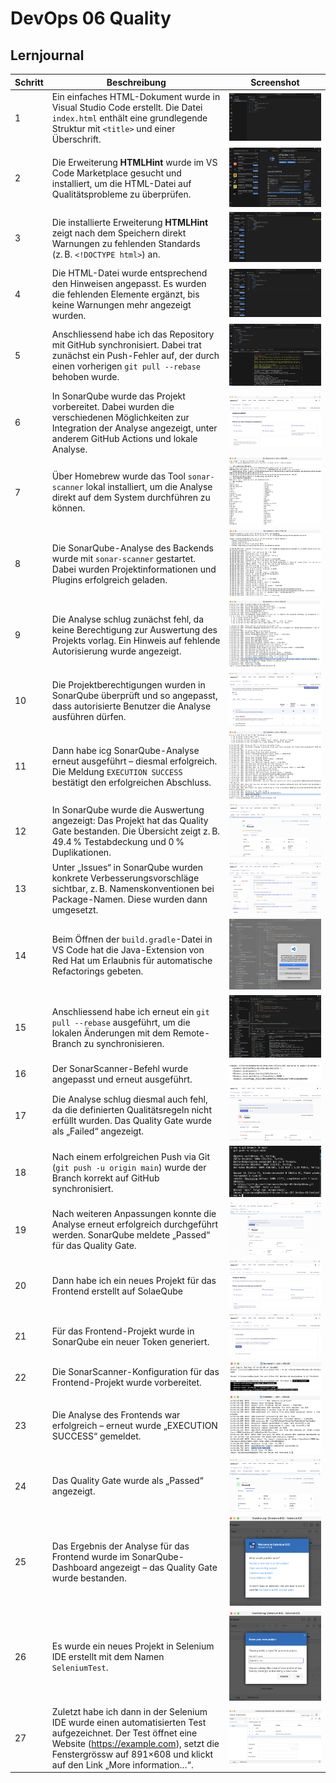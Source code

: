 # DevOps 06 Quality

## Lernjournal

| Schritt | Beschreibung | Screenshot |
|--------|--------------|------------|
| 1 | Ein einfaches HTML-Dokument wurde in Visual Studio Code erstellt. Die Datei `index.html` enthält eine grundlegende Struktur mit `<title>` und einer Überschrift. | ![quality-01](./images/quality-01.png) |
| 2 | Die Erweiterung **HTMLHint** wurde im VS Code Marketplace gesucht und installiert, um die HTML-Datei auf Qualitätsprobleme zu überprüfen. | ![quality-02](./images/quality-02.png) |
| 3 | Die installierte Erweiterung **HTMLHint** zeigt nach dem Speichern direkt Warnungen zu fehlenden Standards (z. B. `<!DOCTYPE html>`) an. | ![quality-03](./images/quality-03.png) |
| 4 | Die HTML-Datei wurde entsprechend den Hinweisen angepasst. Es wurden die fehlenden Elemente ergänzt, bis keine Warnungen mehr angezeigt wurden. | ![quality-04](./images/quality-04.png) |
| 5 | Anschliessend habe ich das Repository mit GitHub synchronisiert. Dabei trat zunächst ein Push-Fehler auf, der durch einen vorherigen `git pull --rebase` behoben wurde. | ![quality-05](./images/quality-05.png) |
| 6 | In SonarQube wurde das Projekt vorbereitet. Dabei wurden die verschiedenen Möglichkeiten zur Integration der Analyse angezeigt, unter anderem GitHub Actions und lokale Analyse. | ![quality-06](./images/quality-06.png) |
| 7 | Über Homebrew wurde das Tool `sonar-scanner` lokal installiert, um die Analyse direkt auf dem System durchführen zu können. | ![quality-07](./images/quality-07.png) |
| 8 | Die SonarQube-Analyse des Backends wurde mit `sonar-scanner` gestartet. Dabei wurden Projektinformationen und Plugins erfolgreich geladen. | ![quality-08](./images/quality-08.png) |
| 9 | Die Analyse schlug zunächst fehl, da keine Berechtigung zur Auswertung des Projekts vorlag. Ein Hinweis auf fehlende Autorisierung wurde angezeigt. | ![quality-09](./images/quality-09.png) |
| 10 | Die Projektberechtigungen wurden in SonarQube überprüft und so angepasst, dass autorisierte Benutzer die Analyse ausführen dürfen. | ![quality-10](./images/quality-10.png) |
| 11 | Dann habe icg SonarQube-Analyse erneut ausgeführt – diesmal erfolgreich. Die Meldung `EXECUTION SUCCESS` bestätigt den erfolgreichen Abschluss. | ![quality-11](./images/quality-11.png) |
| 12 | In SonarQube wurde die Auswertung angezeigt: Das Projekt hat das Quality Gate bestanden. Die Übersicht zeigt z. B. 49.4 % Testabdeckung und 0 % Duplikationen. | ![quality-12](./images/quality-12.png) |
| 13 | Unter „Issues“ in SonarQube wurden konkrete Verbesserungsvorschläge sichtbar, z. B. Namenskonventionen bei Package-Namen. Diese wurden dann umgesetzt. | ![quality-13](./images/quality-13.png) |
| 14 | Beim Öffnen der `build.gradle`-Datei in VS Code hat die Java-Extension von Red Hat um Erlaubnis für automatische Refactorings gebeten. | ![quality-14](./images/quality-14.png) |
| 15 | Anschliessend habe ich erneut ein `git pull --rebase` ausgeführt, um die lokalen Änderungen mit dem Remote-Branch zu synchronisieren. | ![quality-15](./images/quality-15.png) |
| 16 | Der SonarScanner-Befehl wurde angepasst und erneut ausgeführt.  | ![quality-16](./images/quality-16.png) |
| 17 | Die Analyse schlug diesmal auch fehl, da die definierten Qualitätsregeln nicht erfüllt wurden. Das Quality Gate wurde als „Failed“ angezeigt. | ![quality-17](./images/quality-17.png) |
| 18 | Nach einem erfolgreichen Push via Git (`git push -u origin main`) wurde der Branch korrekt auf GitHub synchronisiert. | ![quality-18](./images/quality-18.png) |
| 19 | Nach weiteren Anpassungen konnte die Analyse erneut erfolgreich durchgeführt werden. SonarQube meldete „Passed“ für das Quality Gate. | ![quality-19](./images/quality-19.png) |
| 20 | Dann habe ich ein neues Projekt für das Frontend erstellt auf SolaeQube | ![quality-20](./images/quality-20.png) 
| 21 | Für das Frontend-Projekt wurde in SonarQube ein neuer Token generiert. | ![quality-21](./images/quality-21.png) |
| 22 | Die SonarScanner-Konfiguration für das Frontend-Projekt wurde vorbereitet. | ![quality-22](./images/quality-22.png) |
| 23 | Die Analyse des Frontends war erfolgreich – erneut wurde „EXECUTION SUCCESS“ gemeldet. | ![quality-23](./images/quality-23.png) |
| 24 | Das Quality Gate wurde als „Passed“ angezeigt. | ![quality-24](./images/quality-24.png) |
| 25 | Das Ergebnis der Analyse für das Frontend wurde im SonarQube-Dashboard angezeigt – das Quality Gate wurde bestanden. | ![quality-25](./images/quality-25.png) |
| 26 | Es wurde ein neues Projekt in Selenium IDE erstellt mit dem Namen `SeleniumTest`. | ![quality-26](./images/quality-26.png) |
| 27 | Zuletzt habe ich dann in der Selenium IDE wurde einen automatisierten Test aufgezeichnet. Der Test öffnet eine Website (https://example.com), setzt die Fenstergrössw auf 891×608 und klickt auf den Link „More information…“.| ![quality-27](./images/quality-27.png) |
